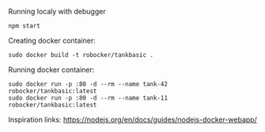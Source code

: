 Running localy with debugger

```
npm start
```

Creating docker container:

```
sudo docker build -t robocker/tankbasic .
```


Running docker container:
```
sudo docker run -p :80 -d --rm --name tank-42 robocker/tankbasic:latest
sudo docker run -p :80 -d --rm --name tank-11 robocker/tankbasic:latest
```

Inspiration links: https://nodejs.org/en/docs/guides/nodejs-docker-webapp/